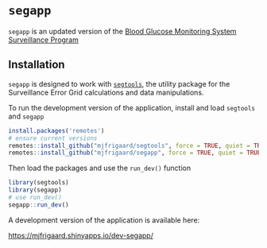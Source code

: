
<!-- README.md is generated from README.Rmd. Please edit that file -->

# `segapp`

<!-- badges: start -->
<!-- badges: end -->

`segapp` is an updated version of the [Blood Glucose Monitoring System
Surveillance Program](https://www.diabetestechnology.org/seg/)

## Installation

`segapp` is designed to work with
[`segtools`](https://mjfrigaard.github.io/segtools/index.html), the
utility package for the Surveillance Error Grid calculations and data
manipulations.

To run the development version of the application, install and load
`segtools` and `segapp`

``` r
install.packages('remotes')
# ensure current versions
remotes::install_github("mjfrigaard/segtools", force = TRUE, quiet = TRUE)
remotes::install_github("mjfrigaard/segapp", force = TRUE, quiet = TRUE)
```

Then load the packages and use the `run_dev()` function

``` r
library(segtools)
library(segapp)
# use run_dev()
segapp::run_dev()
```

A development version of the application is available here:

<https://mjfrigaard.shinyapps.io/dev-segapp/>
